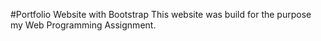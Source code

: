 #Portfolio Website with Bootstrap
This website was build for the purpose my Web Programming Assignment.
